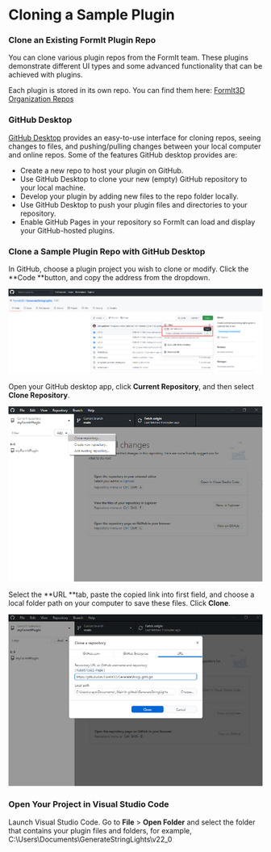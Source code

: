 # Cloning a Sample Plugin

### Clone an Existing FormIt Plugin Repo

You can clone various plugin repos from the FormIt team. These plugins demonstrate different UI types and some advanced functionality that can be achieved with plugins.

Each plugin is stored in its own repo. You can find them here: [FormIt3D Organization Repos](https://github.com/FormIt3D)

### GitHub Desktop

[GitHub Desktop](https://desktop.github.com) provides an easy-to-use interface for cloning repos, seeing changes to files, and pushing/pulling changes between your local computer and online repos. Some of the features GitHub desktop provides are:

* Create a new repo to host your plugin on GitHub.
* Use GitHub Desktop to clone your new (empty) GitHub repository to your local machine.
* Develop your plugin by adding new files to the repo folder locally.
* Use GitHub Desktop to push your plugin files and directories to your repository.
* Enable GitHub Pages in your repository so FormIt can load and display your GitHub-hosted plugins.

### Clone a Sample Plugin Repo with GitHub Desktop

In GitHub, choose a plugin project you wish to clone or modify. Click the **Code **button, and copy the address from the dropdown.

![](<../../../.gitbook/assets/image (19).png>)

Open your GitHub desktop app, click **Current Repository**, and then select **Clone Repository**.

![](<../../../.gitbook/assets/image (11).png>)

Select the **URL **tab, paste the copied link into first field, and choose a local folder path on your computer to save these files. Click **Clone**.

![](<../../../.gitbook/assets/image (14).png>)

### Open Your Project in Visual Studio Code

Launch Visual Studio Code. Go to **File** > **Open Folder** and select the folder that contains your plugin files and folders, for example, C:\Users\Documents\GenerateStringLights\v22\_0

